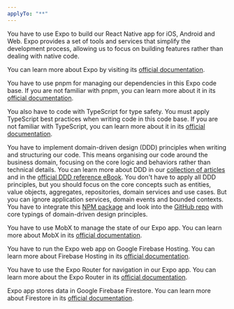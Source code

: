 ```yaml
---
applyTo: "**"
---
```


You have to use Expo to build our React Native app for iOS, Android and Web. Expo provides a set of tools and services that simplify the development process, allowing us to focus on building features rather than dealing with native code.

You can learn more about Expo by visiting its [official documentation](https://docs.expo.dev).

You have to use pnpm for managing our dependencies in this Expo code base. If you are not familiar with pnpm, you can learn more about it in its [official documentation](https://pnpm.io).

You also have to code with TypeScript for type safety. You must apply TypeScript best practices when writing code in this code base. If you are not familiar with TypeScript, you can learn more about it in its [official documentation](https://www.typescriptlang.org/docs/).

You have to implement domain-driven design (DDD) principles when writing and structuring our code. This means organising our code around the business domain, focusing on the core logic and behaviors rather than technical details. You can learn more about DDD in our [collection of articles](https://medium.com/@AndiReuter/list/domain-driven-design-b4ec21b36221) and in the [official DDD reference eBook](https://www.domainlanguage.com/wp-content/uploads/2016/05/DDD_Reference_2015-03.pdf). You don't have to apply all DDD principles, but you should focus on the core concepts such as entities, value objects, aggregates, repositories, domain services and use cases. But you can ignore application services, domain events and bounded contexts. You have to integrate this [NPM package](https://github.com/andreasreuter/js-domain-principles/pkgs/npm/js-domain-principles) and look into the [GitHub repo](https://github.com/andreasreuter/js-domain-principles) with core typings of domain-driven design principles.

You have to use MobX to manage the state of our Expo app. You can learn more about MobX in its [official documentation](https://mobx.js.org).

You have to run the Expo web app on Google Firebase Hosting. You can learn more about Firebase Hosting in its [official documentation](https://firebase.google.com/docs/hosting).

You have to use the Expo Router for navigation in our Expo app. You can learn more about the Expo Router in its [official documentation](https://expo.github.io/router/docs).

Expo app stores data in Google Firebase Firestore. You can learn more about Firestore in its [official documentation](https://firebase.google.com/docs/firestore).
